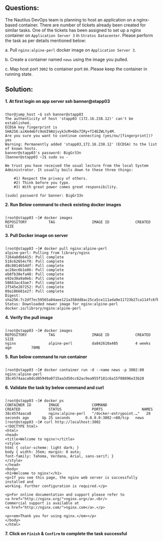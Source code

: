

## Questions:

The Nautilus DevOps team is planning to host an application on a nginx-based container. There are number of tickets already been created for similar tasks. One of the tickets has been assigned to set up a nginx container on `Application Server 3` in `Stratos Datacenter`. Please perform the task as per details mentioned below:


a. Pull `nginx:alpine-perl` docker image on `Application Server 3`.


b. Create a container named `news` using the image you pulled.


c. Map host port `3002` to container port `80`. Please keep the container in running state.


## Solution:  


**1. At first login on app server  ssh banner@stapp03**

```

thor@jump_host ~$ ssh banner@stapp03
The authenticity of host 'stapp03 (172.16.238.12)' can't be established.
ECDSA key fingerprint is SHA256:aiKm4mbfc9oUI9AUjvyk3cM+60x7IRy+fI4EZWLYy4M.
Are you sure you want to continue connecting (yes/no/[fingerprint])? yes
Warning: Permanently added 'stapp03,172.16.238.12' (ECDSA) to the list of known hosts.
banner@stapp03's password: BigGr33n
[banner@stapp03 ~]$ sudo su -

We trust you have received the usual lecture from the local System
Administrator. It usually boils down to these three things:

    #1) Respect the privacy of others.
    #2) Think before you type.
    #3) With great power comes great responsibility.

[sudo] password for banner: BigGr33n
```

**2. Run Below command to check existing docker images** 

```

[root@stapp03 ~]# docker images
REPOSITORY          TAG                 IMAGE ID            CREATED             SIZE
```

**3.  Pull Docker image  on server** 

```

[root@stapp03 ~]# docker pull nginx:alpine-perl
alpine-perl: Pulling from library/nginx
7264a8db6415: Pull complete 
518c62654cf0: Pull complete 
d8c801465ddf: Pull complete 
ac28ec6b1e86: Pull complete 
eb8fb38efa48: Pull complete 
e92e38a9a0eb: Pull complete 
58663ac43ae7: Pull complete 
2f545e207252: Pull complete 
09a186681e2f: Pull complete 
Digest: sha256:7c2df7ec59565a04aee121a358dd8ac25ca5ce111ada9e11723b27ca114fc6fb
Status: Downloaded newer image for nginx:alpine-perl
docker.io/library/nginx:alpine-perl
```

**4. Verify the pull image**

```

[root@stapp03 ~]# docker images
REPOSITORY          TAG                 IMAGE ID            CREATED             SIZE
nginx               alpine-perl         da842610a485        4 weeks ago         78MB
```

**5. Run below command to run container**

```

[root@stapp03 ~]# docker container run -d --name news -p 3002:80 nginx:alpine-perl
38c4574aaca8dcd85949a0715aa3d50cc62ac9ea955f181c6a15f08896e33b20
```

**6. Validate the task by below command and curl** 

```

[root@stapp03 ~]# docker ps
CONTAINER ID        IMAGE               COMMAND                  CREATED             STATUS              PORTS                  NAMES
38c4574aaca8        nginx:alpine-perl   "/docker-entrypoint.…"   28 seconds ago      Up 25 seconds       0.0.0.0:3002->80/tcp   news
[root@stapp03 ~]# curl http://localhost:3002
<!DOCTYPE html>
<html>
<head>
<title>Welcome to nginx!</title>
<style>
html { color-scheme: light dark; }
body { width: 35em; margin: 0 auto;
font-family: Tahoma, Verdana, Arial, sans-serif; }
</style>
</head>
<body>
<h1>Welcome to nginx!</h1>
<p>If you see this page, the nginx web server is successfully installed and
working. Further configuration is required.</p>

<p>For online documentation and support please refer to
<a href="http://nginx.org/">nginx.org</a>.<br/>
Commercial support is available at
<a href="http://nginx.com/">nginx.com</a>.</p>

<p><em>Thank you for using nginx.</em></p>
</body>
</html>
```

**7.  Click on `Finish` & `Confirm` to complete the task successful**
